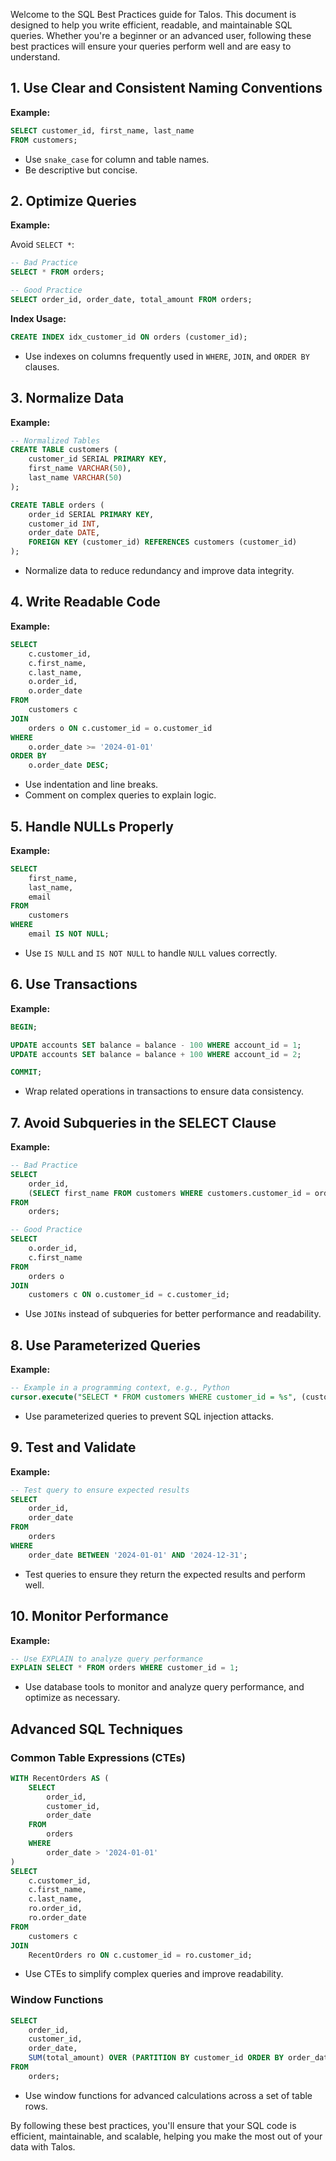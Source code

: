 Welcome to the SQL Best Practices guide for Talos. This document is designed to help you write efficient, readable, and maintainable SQL queries. Whether you're a beginner or an advanced user, following these best practices will ensure your queries perform well and are easy to understand.

## 1. Use Clear and Consistent Naming Conventions

**Example:**

```sql
SELECT customer_id, first_name, last_name
FROM customers;
```

- Use `snake_case` for column and table names.
- Be descriptive but concise.

## 2. Optimize Queries

**Example:**

Avoid `SELECT *`:

```sql
-- Bad Practice
SELECT * FROM orders;

-- Good Practice
SELECT order_id, order_date, total_amount FROM orders;
```

**Index Usage:**

```sql
CREATE INDEX idx_customer_id ON orders (customer_id);
```

- Use indexes on columns frequently used in `WHERE`, `JOIN`, and `ORDER BY` clauses.

## 3. Normalize Data

**Example:**

```sql
-- Normalized Tables
CREATE TABLE customers (
    customer_id SERIAL PRIMARY KEY,
    first_name VARCHAR(50),
    last_name VARCHAR(50)
);

CREATE TABLE orders (
    order_id SERIAL PRIMARY KEY,
    customer_id INT,
    order_date DATE,
    FOREIGN KEY (customer_id) REFERENCES customers (customer_id)
);
```

- Normalize data to reduce redundancy and improve data integrity.

## 4. Write Readable Code

**Example:**

```sql
SELECT
    c.customer_id,
    c.first_name,
    c.last_name,
    o.order_id,
    o.order_date
FROM
    customers c
JOIN
    orders o ON c.customer_id = o.customer_id
WHERE
    o.order_date >= '2024-01-01'
ORDER BY
    o.order_date DESC;
```

- Use indentation and line breaks.
- Comment on complex queries to explain logic.

## 5. Handle NULLs Properly

**Example:**

```sql
SELECT
    first_name,
    last_name,
    email
FROM
    customers
WHERE
    email IS NOT NULL;
```

- Use `IS NULL` and `IS NOT NULL` to handle `NULL` values correctly.

## 6. Use Transactions

**Example:**

```sql
BEGIN;

UPDATE accounts SET balance = balance - 100 WHERE account_id = 1;
UPDATE accounts SET balance = balance + 100 WHERE account_id = 2;

COMMIT;
```

- Wrap related operations in transactions to ensure data consistency.

## 7. Avoid Subqueries in the SELECT Clause

**Example:**

```sql
-- Bad Practice
SELECT
    order_id,
    (SELECT first_name FROM customers WHERE customers.customer_id = orders.customer_id) AS customer_name
FROM
    orders;

-- Good Practice
SELECT
    o.order_id,
    c.first_name
FROM
    orders o
JOIN
    customers c ON o.customer_id = c.customer_id;
```

- Use `JOINs` instead of subqueries for better performance and readability.

## 8. Use Parameterized Queries

**Example:**

```sql
-- Example in a programming context, e.g., Python
cursor.execute("SELECT * FROM customers WHERE customer_id = %s", (customer_id,))
```

- Use parameterized queries to prevent SQL injection attacks.

## 9. Test and Validate

**Example:**

```sql
-- Test query to ensure expected results
SELECT
    order_id,
    order_date
FROM
    orders
WHERE
    order_date BETWEEN '2024-01-01' AND '2024-12-31';
```

- Test queries to ensure they return the expected results and perform well.

## 10. Monitor Performance

**Example:**

```sql
-- Use EXPLAIN to analyze query performance
EXPLAIN SELECT * FROM orders WHERE customer_id = 1;
```

- Use database tools to monitor and analyze query performance, and optimize as necessary.

## Advanced SQL Techniques

### Common Table Expressions (CTEs)

```sql
WITH RecentOrders AS (
    SELECT
        order_id,
        customer_id,
        order_date
    FROM
        orders
    WHERE
        order_date > '2024-01-01'
)
SELECT
    c.customer_id,
    c.first_name,
    c.last_name,
    ro.order_id,
    ro.order_date
FROM
    customers c
JOIN
    RecentOrders ro ON c.customer_id = ro.customer_id;
```

- Use CTEs to simplify complex queries and improve readability.

### Window Functions

```sql
SELECT
    order_id,
    customer_id,
    order_date,
    SUM(total_amount) OVER (PARTITION BY customer_id ORDER BY order_date) AS running_total
FROM
    orders;
```

- Use window functions for advanced calculations across a set of table rows.

By following these best practices, you'll ensure that your SQL code is efficient, maintainable, and scalable, helping you make the most out of your data with Talos.